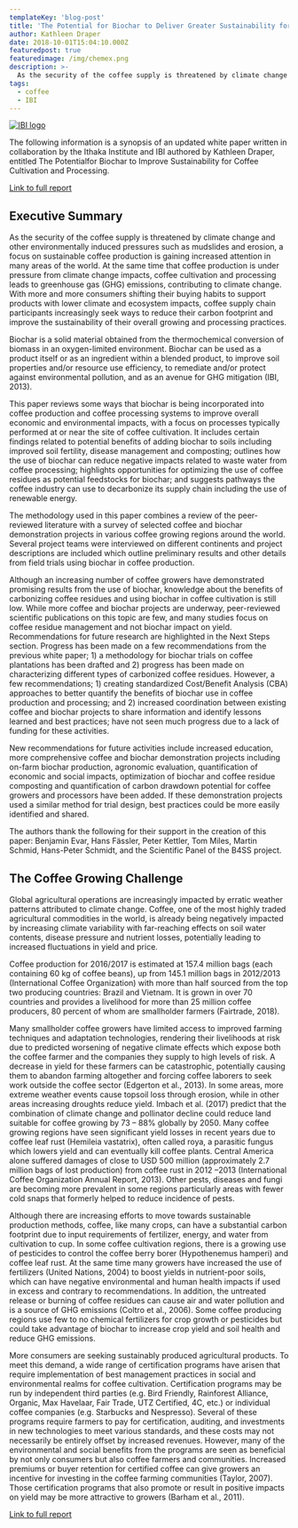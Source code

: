 ```yaml
---
templateKey: 'blog-post'
title: 'The Potential for Biochar to Deliver Greater Sustainability for Coffee Cultivation and Processing'
author: Kathleen Draper
date: 2018-10-01T15:04:10.000Z
featuredpost: true
featuredimage: /img/chemex.png
description: >-
  As the security of the coffee supply is threatened by climate change and other environmentally induced pressures such as mudslides and erosion, a focus on sustainable coffee production is gaining increased attention in many areas of the world. At the same time that coffee production is under pressure from climate change impacts, coffee cultivation and processing leads to greenhouse gas (GHG) emissions, contributing to climate change.
tags:
  - coffee
  - IBI
---
```


[![IBI logo](/img/chemex.png "International Biochar Initiative")](https://biochar-international.org/)

The following information is a synopsis of an updated white paper written in collaboration by the Ithaka Institute and IBI authored by Kathleen Draper, entitled The Potentialfor Biochar to Improve Sustainability for Coffee Cultivation and Processing.

[Link to full report](https://biochar-international.org/crop_report_coffee/)

## Executive Summary

As the security of the coffee supply is threatened by climate change and other environmentally induced pressures such as mudslides and erosion, a focus on sustainable coffee production is gaining increased attention in many areas of the world. At the same time that coffee production is under pressure from climate change impacts, coffee cultivation and processing leads to greenhouse gas (GHG) emissions, contributing to climate change. With more and more consumers shifting their buying habits to support products with lower climate and ecosystem impacts, coffee supply chain participants increasingly seek ways to reduce their carbon footprint and improve the sustainability of their overall growing and processing practices.

Biochar is a solid material obtained from the thermochemical conversion of biomass in an oxygen-limited environment. Biochar can be used as a product itself or as an ingredient within a blended product, to improve soil properties and/or resource use efficiency, to remediate and/or protect against environmental pollution, and as an avenue for GHG mitigation (IBI, 2013).

This paper reviews some ways that biochar is being incorporated into coffee production and coffee processing systems to improve overall economic and environmental impacts, with a focus on processes typically performed at or near the site of coffee cultivation. It includes certain findings related to potential benefits of adding biochar to soils including improved soil fertility, disease management and composting; outlines how the use of biochar can reduce negative impacts related to waste water from coffee processing; highlights opportunities for optimizing the use of coffee residues as potential feedstocks for biochar; and suggests pathways the coffee industry can use to decarbonize its supply chain including the use of renewable energy.

The methodology used in this paper combines a review of the peer-reviewed literature with a survey of selected coffee and biochar demonstration projects in various coffee growing regions around the world. Several project teams were interviewed on different continents and project descriptions are included which outline preliminary results and other details from field trials using biochar in coffee production.

Although an increasing number of coffee growers have demonstrated promising results from the use of biochar, knowledge about the benefits of carbonizing coffee residues and using biochar in coffee cultivation is still low. While more coffee and biochar projects are underway, peer-reviewed scientific publications on this topic are few, and many studies focus on coffee residue management and not biochar impact on yield. Recommendations for future research are highlighted in the Next Steps section. Progress has been made on a few recommendations from the previous white paper; 1) a methodology for biochar trials on coffee plantations has been drafted and 2) progress has been made on characterizing different types of carbonized coffee residues. However, a few recommendations; 1) creating standardized Cost/Benefit Analysis (CBA) approaches to better quantify the benefits of biochar use in coffee production and processing; and 2) increased coordination between existing coffee and biochar projects to share information and identify lessons learned and best practices; have not seen much progress due to a lack of funding for these activities.

New recommendations for future activities include increased education, more comprehensive coffee and biochar demonstration projects including on-farm biochar production, agronomic evaluation, quantification of economic and social impacts, optimization of biochar and coffee residue composting and quantification of carbon drawdown potential for coffee growers and processors have been added. If these demonstration projects used a similar method for trial design, best practices could be more easily identified and shared.

The authors thank the following for their support in the creation of this paper: Benjamin Evar, Hans Fässler, Peter Kettler, Tom Miles, Martin Schmid, Hans-Peter Schmidt, and the Scientific Panel of the B4SS project.

## The Coffee Growing Challenge

Global agricultural operations are increasingly impacted by erratic weather patterns attributed to climate change. Coffee, one of the most highly traded agricultural commodities in the world, is already being negatively impacted by increasing climate variability with far-reaching effects on soil water contents, disease pressure and nutrient losses, potentially leading to increased fluctuations in yield and price.

Coffee production for 2016/2017 is estimated at 157.4 million bags (each containing 60 kg of coffee beans), up from 145.1 million bags in 2012/2013 (International Coffee Organization) with more than half sourced from the top two producing countries: Brazil and Vietnam. It is grown in over 70 countries and provides a livelihood for more than 25 million coffee producers, 80 percent of whom are smallholder farmers (Fairtrade, 2018).

Many smallholder coffee growers have limited access to improved farming techniques and adaptation technologies, rendering their livelihoods at risk due to predicted worsening of negative climate effects which expose both the coffee farmer and the companies they supply to high levels of risk. A decrease in yield for these farmers can be catastrophic, potentially causing them to abandon farming altogether and forcing coffee laborers to seek work outside the coffee sector (Edgerton et al., 2013). In some areas, more extreme weather events cause topsoil loss through erosion, while in other areas increasing droughts reduce yield. Imbach et al. (2017) predict that the combination of climate change and pollinator decline could reduce land suitable for coffee growing by 73 – 88% globally by 2050. Many coffee growing regions have seen significant yield losses in recent years due to coffee leaf rust (Hemileia vastatrix), often called roya, a parasitic fungus which lowers yield and can eventually kill coffee plants. Central America alone suffered damages of close to USD 500 million (approximately 2.7 million bags of lost production) from coffee rust in 2012 –2013 (International Coffee Organization Annual Report, 2013). Other pests, diseases and fungi are becoming more prevalent in some regions particularly areas with fewer cold snaps that formerly helped to reduce incidence of pests.

Although there are increasing efforts to move towards sustainable production methods, coffee, like many crops, can have a substantial carbon footprint due to input requirements of fertilizer, energy, and water from cultivation to cup. In some coffee cultivation regions, there is a growing use of pesticides to control the coffee berry borer (Hypothenemus hamperi) and coffee leaf rust. At the same time many growers have increased the use of fertilizers (United Nations, 2004) to boost yields in nutrient-poor soils, which can have negative environmental and human health impacts if used in excess and contrary to recommendations. In addition, the untreated release or burning of coffee residues can cause air and water pollution and is a source of GHG emissions (Coltro et al., 2006). Some coffee producing regions use few to no chemical fertilizers for crop growth or pesticides but could take advantage of biochar to increase crop yield and soil health and reduce GHG emissions.

More consumers are seeking sustainably produced agricultural products. To meet this demand, a wide range of certification programs have arisen that require implementation of best management practices in social and environmental realms for coffee cultivation. Certification programs may be run by independent third parties (e.g. Bird Friendly, Rainforest Alliance, Organic, Max Havelaar, Fair Trade, UTZ Certified, 4C, etc.) or individual coffee companies (e.g. Starbucks and Nespresso).  Several of these programs require farmers to pay for certification, auditing, and investments in new technologies to meet various standards, and these costs may not necessarily be entirely offset by increased revenues. However, many of the environmental and social benefits from the programs are seen as beneficial by not only consumers but also coffee farmers and communities. Increased premiums or buyer retention for certified coffee can give growers an incentive for investing in the coffee farming communities (Taylor, 2007). Those certification programs that also promote or result in positive impacts on yield may be more attractive to growers (Barham et al., 2011).

[Link to full report](https://biochar-international.org/wp-content/uploads/2018/10/Coffee_FINAL_Oct-2018.pdf)
